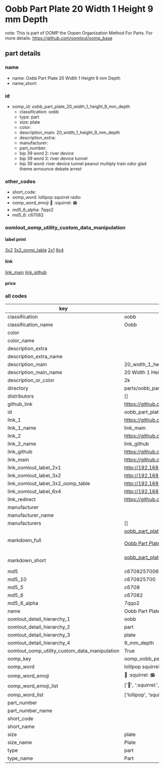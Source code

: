 # Oobb Part Plate 20 Width 1 Height 9 mm Depth  

note: This is part of OOMP the Oopen Organization Method For Parts. For more details: https://github.com/oomlout/oomp_base

##  part details
  







### name
* name: Oobb Part Plate 20 Width 1 Height 9 mm Depth
* name_short: 
### id
* oomp_id: oobb_part_plate_20_width_1_height_9_mm_depth
  * classification: oobb
  * type: part
  * size: plate
  * color: 
  * description_main: 20_width_1_height_9_mm_depth
  * description_extra: 
  * manufacturer: 
  * part_number: 
  * bip 39 word 2: river device
  * bip 39 word 3: river device tunnel
  * bip 39 word: river device tunnel peanut multiply train odor glad theme announce debate arrest

### other_codes
* short_code: 
* oomp_word: lollipop squirrel radio
* oomp_word_emoji :lollipop: :squirrel: :radio:
* md5_6_alpha: 7qqo2
* md5_6: c67082






### oomlout_oomp_utility_custom_data_manipulation
#### label print
[3x2](http://192.168.1.245:1112/?label=oomp%207qqo2)
[3x2_oomp_table](http://192.168.1.108:1112/?label=oomp%207qqo2)
[2x1](http://192.168.1.242:1112/?label=oomp%207qqo2)
[6x4](http://192.168.1.55:1112/?label=oomp%207qqo2)    

#### link

[link_main](https://github.com/oomlout/oomlout_oomp_version_1_messy/tree/main/parts/oobb_part_plate_20_width_1_height_9_mm_depth) [link_github](https://github.com/oomlout/oomlout_oomp_version_1_messy/tree/main/parts/oobb_part_plate_20_width_1_height_9_mm_depth)                             

#### price







### all codes 
| key | value |  
| --- | --- |  
| classification | oobb |  
| classification_name | Oobb |  
| color |  |  
| color_name |  |  
| description_extra |  |  
| description_extra_name |  |  
| description_main | 20_width_1_height_9_mm_depth |  
| description_main_name | 20 Width 1 Height 9 mm Depth |  
| description_or_color | 2k |  
| directory | parts/oobb_part_plate_20_width_1_height_9_mm_depth |  
| distributors | [] |  
| github_link | https://github.com/oomlout/oomlout_oomp_part_src/tree/main/parts/oobb_part_plate_20_width_1_height_9_mm_depth |  
| id | oobb_part_plate_20_width_1_height_9_mm_depth |  
| link_1 | https://github.com/oomlout/oomlout_oomp_version_1_messy/tree/main/parts/oobb_part_plate_20_width_1_height_9_mm_depth |  
| link_1_name | link_main |  
| link_2 | https://github.com/oomlout/oomlout_oomp_version_1_messy/tree/main/parts/oobb_part_plate_20_width_1_height_9_mm_depth |  
| link_2_name | link_github |  
| link_github | https://github.com/oomlout/oomlout_oomp_version_1_messy/tree/main/parts/oobb_part_plate_20_width_1_height_9_mm_depth |  
| link_main | https://github.com/oomlout/oomlout_oomp_version_1_messy/tree/main/parts/oobb_part_plate_20_width_1_height_9_mm_depth |  
| link_oomlout_label_2x1 | http://192.168.1.242:1112/?label=oomp%207qqo2 |  
| link_oomlout_label_3x2 | http://192.168.1.245:1112/?label=oomp%207qqo2 |  
| link_oomlout_label_3x2_oomp_table | http://192.168.1.108:1112/?label=oomp%207qqo2 |  
| link_oomlout_label_6x4 | http://192.168.1.55:1112/?label=oomp%207qqo2 |  
| link_redirect | https://github.com/oomlout/oomlout_oomp_version_1_messy/tree/main/parts/oobb_part_plate_20_width_1_height_9_mm_depth |  
| manufacturer |  |  
| manufacturer_name |  |  
| manufacturers | [] |  
| markdown_full | [oobb_part_plate_20_width_1_height_9_mm_depth](none)<br>[](none)<br>[Oobb Part Plate 20 Width 1 Height 9 Mm Depth](none)<br><br> |  
| markdown_short | [oobb_part_plate_20_width_1_height_9_mm_depth](none)<br><br> |  
| md5 | c6708257006293279c48ba1fd50f2dd6 |  
| md5_10 | c670825700 |  
| md5_5 | c6708 |  
| md5_6 | c67082 |  
| md5_6_alpha | 7qqo2 |  
| name | Oobb Part Plate 20 Width 1 Height 9 mm Depth |  
| oomlout_detail_hierarchy_1 | oobb |  
| oomlout_detail_hierarchy_2 | part |  
| oomlout_detail_hierarchy_3 | plate |  
| oomlout_detail_hierarchy_4 | 9_mm_depth |  
| oomlout_oomp_utility_custom_data_manipulation | True |  
| oomp_key | oomp_oobb_part_plate_20_width_1_height_9_mm_depth |  
| oomp_word | lollipop squirrel radio |  
| oomp_word_emoji | :lollipop: :squirrel: :radio: |  
| oomp_word_emoji_list | [':lollipop:', ':squirrel:', ':radio:'] |  
| oomp_word_list | ['lollipop', 'squirrel', 'radio'] |  
| part_number |  |  
| part_number_name |  |  
| short_code |  |  
| short_name |  |  
| size | plate |  
| size_name | Plate |  
| type | part |  
| type_name | Part |  
